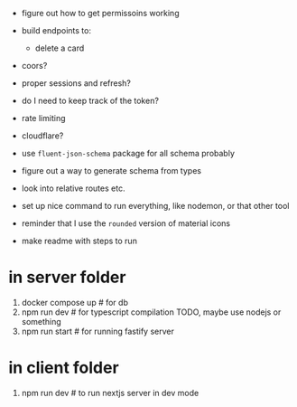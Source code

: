 - figure out how to get permissoins working
- build endpoints to:
	- delete a card

- coors?
- proper sessions and refresh?
- do I need to keep track of the token?
- rate limiting
- cloudflare?
- use `fluent-json-schema` package for all schema probably
- figure out a way to generate schema from types
- look into relative routes etc.
- set up nice command to run everything, like nodemon, or that other tool

- reminder that I use the `rounded` version of material icons

- make readme with steps to run
# in server folder
1. docker compose up # for db
2. npm run dev # for typescript compilation TODO, maybe use nodejs or something
3. npm run start # for running fastify server
# in client folder
1. npm run dev # to run nextjs server in dev mode
